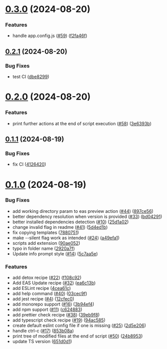 # [0.3.0](https://github.com/software-mansion-labs/react-native-ci-cli/compare/v0.2.1...v0.3.0) (2024-08-20)


### Features

* handle app.config.js ([#59](https://github.com/software-mansion-labs/react-native-ci-cli/issues/59)) ([f2fa46f](https://github.com/software-mansion-labs/react-native-ci-cli/commit/f2fa46ff6f63f8f5a225284abb9c99593c9f625a))



## [0.2.1](https://github.com/software-mansion-labs/react-native-ci-cli/compare/v0.2.0...v0.2.1) (2024-08-20)


### Bug Fixes

* test CI ([dbe8299](https://github.com/software-mansion-labs/react-native-ci-cli/commit/dbe8299da8cb7bd1ad91bb63d005ace49b88ef83))



# [0.2.0](https://github.com/software-mansion-labs/react-native-ci-cli/compare/v0.1.1...v0.2.0) (2024-08-20)


### Features

* print further actions at the end of script execution ([#58](https://github.com/software-mansion-labs/react-native-ci-cli/issues/58)) ([3e6393b](https://github.com/software-mansion-labs/react-native-ci-cli/commit/3e6393b98901345f76e4839e4b4df5f58016ab67))



## [0.1.1](https://github.com/software-mansion-labs/react-native-ci-cli/compare/v0.1.0...v0.1.1) (2024-08-19)


### Bug Fixes

* fix CI ([4126420](https://github.com/software-mansion-labs/react-native-ci-cli/commit/412642095daed028b59aca8cdf8a2b6b7a92bbcc))



# [0.1.0](https://github.com/software-mansion-labs/react-native-ci-cli/compare/4cea61c98af8f37bdfae0379621191331d6d2d04...v0.1.0) (2024-08-19)


### Bug Fixes

* add working directory param to eas preview action ([#44](https://github.com/software-mansion-labs/react-native-ci-cli/issues/44)) ([897ce56](https://github.com/software-mansion-labs/react-native-ci-cli/commit/897ce564ef3b88afe0b07b5aac0927746676b5e6))
* better dependency resolution when version is provided ([#33](https://github.com/software-mansion-labs/react-native-ci-cli/issues/33)) ([bd04291](https://github.com/software-mansion-labs/react-native-ci-cli/commit/bd04291eb75b1683a3db413bce9c8aadc0204be7))
* better installed dependencies detection ([#10](https://github.com/software-mansion-labs/react-native-ci-cli/issues/10)) ([25d1a02](https://github.com/software-mansion-labs/react-native-ci-cli/commit/25d1a0238c88e6c781741415b36d28ec59832aa3))
* change invalid flag in readme ([#41](https://github.com/software-mansion-labs/react-native-ci-cli/issues/41)) ([5d4ed1b](https://github.com/software-mansion-labs/react-native-ci-cli/commit/5d4ed1ba489cf4e869ac314465c1b83d1aeaa2c1))
* fix copying templates ([7880751](https://github.com/software-mansion-labs/react-native-ci-cli/commit/7880751a7a1de63d2f27126e8ffeb31ef571b99b))
* make --silent flag work as intended ([#24](https://github.com/software-mansion-labs/react-native-ci-cli/issues/24)) ([a49efa1](https://github.com/software-mansion-labs/react-native-ci-cli/commit/a49efa1d416beb08e742e7c0bded42aa28571de2))
* scripts add extension ([90ae052](https://github.com/software-mansion-labs/react-native-ci-cli/commit/90ae05243c287adcd271bfeedf938de59450dfc3))
* typo in folder name ([2920a7f](https://github.com/software-mansion-labs/react-native-ci-cli/commit/2920a7f15d262c0d2d2b2562972b58c4b56165e8))
* Update info prompt style ([#14](https://github.com/software-mansion-labs/react-native-ci-cli/issues/14)) ([5c7aa5e](https://github.com/software-mansion-labs/react-native-ci-cli/commit/5c7aa5efbf78eb33e7df9c7b9cdf7675b132d720))


### Features

* add detox recipe ([#22](https://github.com/software-mansion-labs/react-native-ci-cli/issues/22)) ([f108c92](https://github.com/software-mansion-labs/react-native-ci-cli/commit/f108c92b296e682737051af352a9cabe202add75))
* Add EAS Update recipe ([#32](https://github.com/software-mansion-labs/react-native-ci-cli/issues/32)) ([ea6c13b](https://github.com/software-mansion-labs/react-native-ci-cli/commit/ea6c13bfe3ee8428101902272d426a6621edb848))
* add ESLint recipe ([4cea61c](https://github.com/software-mansion-labs/react-native-ci-cli/commit/4cea61c98af8f37bdfae0379621191331d6d2d04))
* add help command ([#40](https://github.com/software-mansion-labs/react-native-ci-cli/issues/40)) ([03cec9f](https://github.com/software-mansion-labs/react-native-ci-cli/commit/03cec9f6753a02fc9f546abfd8d0ea0f82fe095c))
* add jest recipe ([#4](https://github.com/software-mansion-labs/react-native-ci-cli/issues/4)) ([12cfec0](https://github.com/software-mansion-labs/react-native-ci-cli/commit/12cfec01f96e89ad3b93109e378e3f4c58ddc0fb))
* add monorepo support ([#16](https://github.com/software-mansion-labs/react-native-ci-cli/issues/16)) ([3b94ef4](https://github.com/software-mansion-labs/react-native-ci-cli/commit/3b94ef4389ddf9ed767570a2f503925ecf89dfba))
* add npm support ([#11](https://github.com/software-mansion-labs/react-native-ci-cli/issues/11)) ([c624883](https://github.com/software-mansion-labs/react-native-ci-cli/commit/c62488389259c0e410dc4ded08c89172372d6943))
* add prettier check recipe ([#38](https://github.com/software-mansion-labs/react-native-ci-cli/issues/38)) ([39eb9f8](https://github.com/software-mansion-labs/react-native-ci-cli/commit/39eb9f87e5fcb507b3dc58e4b244f867ef5b0a81))
* add typescript check recipe ([#19](https://github.com/software-mansion-labs/react-native-ci-cli/issues/19)) ([94ac585](https://github.com/software-mansion-labs/react-native-ci-cli/commit/94ac5859e3cca2329e421431dea5f13c34c70265))
* create default eslint config file if one is missing ([#25](https://github.com/software-mansion-labs/react-native-ci-cli/issues/25)) ([2d5e206](https://github.com/software-mansion-labs/react-native-ci-cli/commit/2d5e206b58ac742f57f1c8646009ce2a3fc7e856))
* handle ctrl-c ([#17](https://github.com/software-mansion-labs/react-native-ci-cli/issues/17)) ([853b08a](https://github.com/software-mansion-labs/react-native-ci-cli/commit/853b08a58b4825af048631aad0da5348c3bd59ac))
* print tree of modified files at the end of script ([#50](https://github.com/software-mansion-labs/react-native-ci-cli/issues/50)) ([24b8953](https://github.com/software-mansion-labs/react-native-ci-cli/commit/24b8953cc2a7f78b20ea5c4ebbac5a6952eac662))
* update TS version ([651d0d1](https://github.com/software-mansion-labs/react-native-ci-cli/commit/651d0d1d5d845a5855670f5bb5923dc489b10eae))



